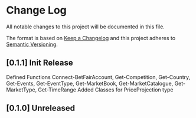 # Change Log

All notable changes to this project will be documented in this file.

The format is based on [Keep a Changelog](http://keepachangelog.com/)
and this project adheres to [Semantic Versioning](http://semver.org/).

## [0.1.1] Init Release

Defined Functions Connect-BetFairAccount, Get-Competition, Get-Country, Get-Events, Get-EventType, Get-MarketBook, Get-MarketCatalogue, Get-MarketType, Get-TimeRange
Added Classes for PriceProjection type

## [0.1.0] Unreleased
